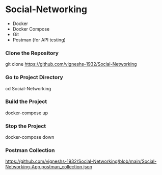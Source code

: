 # Social-Networking

- Docker
- Docker Compose
- Git
- Postman (for API testing)

### Clone the Repository
git clone https://github.com/vigneshs-1932/Social-Networking

### Go to Project Directory
cd Social-Networking

### Build the Project
docker-compose up

### Stop the Project
docker-compose down

### Postman Collection
https://github.com/vigneshs-1932/Social-Networking/blob/main/Social-Networking-App.postman_collection.json
